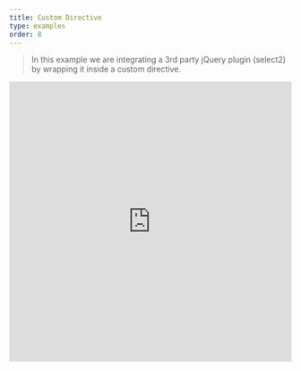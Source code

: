 ```yaml
---
title: Custom Directive
type: examples
order: 8
---
```


> In this example we are integrating a 3rd party jQuery plugin (select2) by wrapping it inside a custom directive.

<iframe width="100%" height="500" src="https://jsfiddle.net/yyx990803/157m67zu/embedded/result,html,js,css" allowfullscreen="allowfullscreen" frameborder="0"></iframe>
